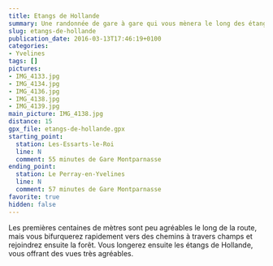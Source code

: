 ```yaml
---
title: Etangs de Hollande
summary: Une randonnée de gare à gare qui vous mènera le long des étangs de Hollande.
slug: etangs-de-hollande
publication_date: 2016-03-13T17:46:19+0100
categories:
- Yvelines
tags: []
pictures:
- IMG_4133.jpg
- IMG_4134.jpg
- IMG_4136.jpg
- IMG_4138.jpg
- IMG_4139.jpg
main_picture: IMG_4138.jpg
distance: 15
gpx_file: etangs-de-hollande.gpx
starting_point:
  station: Les-Essarts-le-Roi
  line: N
  comment: 55 minutes de Gare Montparnasse
ending_point:
  station: Le Perray-en-Yvelines
  line: N
  comment: 57 minutes de Gare Montparnasse
favorite: true
hidden: false
---
```


Les premières centaines de mètres sont peu agréables le long de la
route, mais vous bifurquerez rapidement vers des chemins à travers champs et rejoindrez
ensuite la forêt. Vous longerez ensuite les étangs de Hollande, vous offrant des
vues très agréables.
